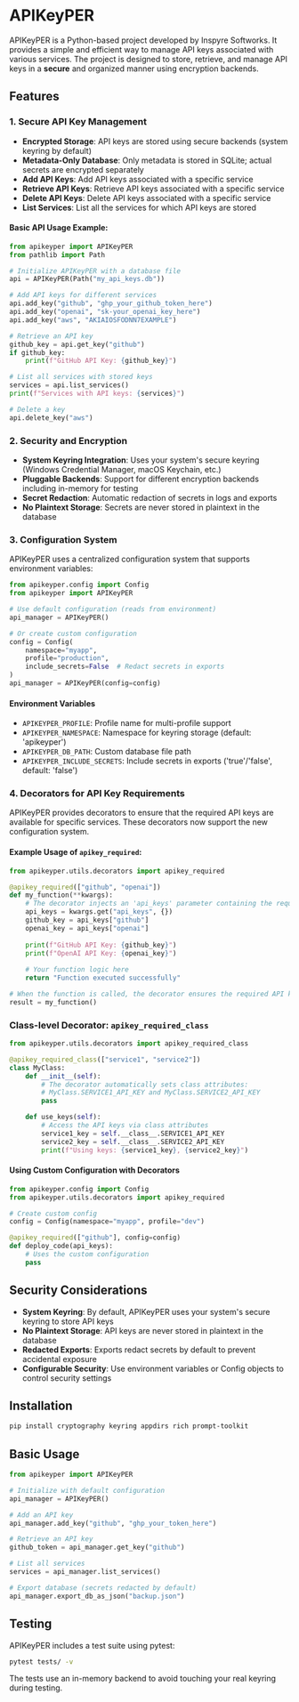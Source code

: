 # APIKeyPER

APIKeyPER is a Python-based project developed by Inspyre Softworks. It provides a simple and efficient way to manage API
keys associated with various services. The project is designed to store, retrieve, and manage API keys in a **secure** and
organized manner using encryption backends.

## Features

### 1. Secure API Key Management

- **Encrypted Storage**: API keys are stored using secure backends (system keyring by default)
- **Metadata-Only Database**: Only metadata is stored in SQLite; actual secrets are encrypted separately  
- **Add API Keys**: Add API keys associated with a specific service
- **Retrieve API Keys**: Retrieve API keys associated with a specific service
- **Delete API Keys**: Delete API keys associated with a specific service
- **List Services**: List all the services for which API keys are stored

#### Basic API Usage Example:

```python
from apikeyper import APIKeyPER
from pathlib import Path

# Initialize APIKeyPER with a database file
api = APIKeyPER(Path("my_api_keys.db"))

# Add API keys for different services
api.add_key("github", "ghp_your_github_token_here")
api.add_key("openai", "sk-your_openai_key_here")
api.add_key("aws", "AKIAIOSFODNN7EXAMPLE")

# Retrieve an API key
github_key = api.get_key("github")
if github_key:
    print(f"GitHub API Key: {github_key}")

# List all services with stored keys
services = api.list_services()
print(f"Services with API keys: {services}")

# Delete a key
api.delete_key("aws")
```

### 2. Security and Encryption

- **System Keyring Integration**: Uses your system's secure keyring (Windows Credential Manager, macOS Keychain, etc.)
- **Pluggable Backends**: Support for different encryption backends including in-memory for testing
- **Secret Redaction**: Automatic redaction of secrets in logs and exports
- **No Plaintext Storage**: Secrets are never stored in plaintext in the database

### 3. Configuration System

APIKeyPER uses a centralized configuration system that supports environment variables:

```python
from apikeyper.config import Config
from apikeyper import APIKeyPER

# Use default configuration (reads from environment)
api_manager = APIKeyPER()

# Or create custom configuration
config = Config(
    namespace="myapp",
    profile="production", 
    include_secrets=False  # Redact secrets in exports
)
api_manager = APIKeyPER(config=config)
```

#### Environment Variables

- `APIKEYPER_PROFILE`: Profile name for multi-profile support
- `APIKEYPER_NAMESPACE`: Namespace for keyring storage (default: 'apikeyper')
- `APIKEYPER_DB_PATH`: Custom database file path
- `APIKEYPER_INCLUDE_SECRETS`: Include secrets in exports ('true'/'false', default: 'false')

### 4. Decorators for API Key Requirements

APIKeyPER provides decorators to ensure that the required API keys are available for specific services. These decorators now support the new configuration system.

#### Example Usage of `apikey_required`:

```python
from apikeyper.utils.decorators import apikey_required

@apikey_required(["github", "openai"])
def my_function(**kwargs):
    # The decorator injects an 'api_keys' parameter containing the requested keys
    api_keys = kwargs.get("api_keys", {})
    github_key = api_keys["github"]
    openai_key = api_keys["openai"]
    
    print(f"GitHub API Key: {github_key}")
    print(f"OpenAI API Key: {openai_key}")
    
    # Your function logic here
    return "Function executed successfully"

# When the function is called, the decorator ensures the required API keys are available
result = my_function()
```

### Class-level Decorator: `apikey_required_class`

```python
from apikeyper.utils.decorators import apikey_required_class

@apikey_required_class(["service1", "service2"])
class MyClass:
    def __init__(self):
        # The decorator automatically sets class attributes:
        # MyClass.SERVICE1_API_KEY and MyClass.SERVICE2_API_KEY
        pass

    def use_keys(self):
        # Access the API keys via class attributes
        service1_key = self.__class__.SERVICE1_API_KEY
        service2_key = self.__class__.SERVICE2_API_KEY
        print(f"Using keys: {service1_key}, {service2_key}")
```

#### Using Custom Configuration with Decorators

```python
from apikeyper.config import Config
from apikeyper.utils.decorators import apikey_required

# Create custom config
config = Config(namespace="myapp", profile="dev")

@apikey_required(["github"], config=config)
def deploy_code(api_keys):
    # Uses the custom configuration
    pass
```

## Security Considerations

- **System Keyring**: By default, APIKeyPER uses your system's secure keyring to store API keys
- **No Plaintext Storage**: API keys are never stored in plaintext in the database
- **Redacted Exports**: Exports redact secrets by default to prevent accidental exposure
- **Configurable Security**: Use environment variables or Config objects to control security settings

## Installation

```bash
pip install cryptography keyring appdirs rich prompt-toolkit
```

## Basic Usage

```python
from apikeyper import APIKeyPER

# Initialize with default configuration
api_manager = APIKeyPER()

# Add an API key
api_manager.add_key("github", "ghp_your_token_here")

# Retrieve an API key
github_token = api_manager.get_key("github")

# List all services
services = api_manager.list_services()

# Export database (secrets redacted by default)
api_manager.export_db_as_json("backup.json")
```

## Testing

APIKeyPER includes a test suite using pytest:

```bash
pytest tests/ -v
```

The tests use an in-memory backend to avoid touching your real keyring during testing.
